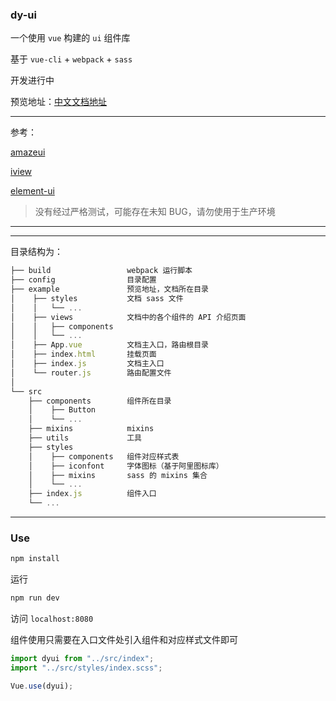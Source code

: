 ### dy-ui

一个使用 `vue` 构建的 `ui` 组件库

基于 `vue-cli` + `webpack` + `sass`

开发进行中

预览地址：[中文文档地址](https://hanekaoru.github.io)

----

参考：

[amazeui](https://github.com/amazeui/amazeui)

[iview](https://github.com/iview/iview)

[element-ui](https://github.com/ElemeFE/element)

> 没有经过严格测试，可能存在未知 BUG，请勿使用于生产环境


----

----

目录结构为：

```js
├── build                 webpack 运行脚本
├── config                目录配置
├── example               预览地址，文档所在目录
│    ├── styles           文档 sass 文件
│    │   └── ...   
│    ├── views            文档中的各个组件的 API 介绍页面
│    │   ├── components
│    │   └── ...
│    ├── App.vue          文档主入口，路由根目录
│    ├── index.html       挂载页面
│    ├── index.js         文档主入口
│    └── router.js        路由配置文件
│
└── src              
    ├── components        组件所在目录
    │    ├── Button
    │    └── ...
    ├── mixins            mixins
    ├── utils             工具
    ├── styles            
    │    ├── components   组件对应样式表
    │    ├── iconfont     字体图标（基于阿里图标库）
    │    ├── mixins       sass 的 mixins 集合
    │    └── ...
    ├── index.js          组件入口
    └── ...
```

----


### Use

```js
npm install
```

运行

```js
npm run dev
```

访问 `localhost:8080`

组件使用只需要在入口文件处引入组件和对应样式文件即可

```js
import dyui from "../src/index";
import "../src/styles/index.scss";

Vue.use(dyui);
```